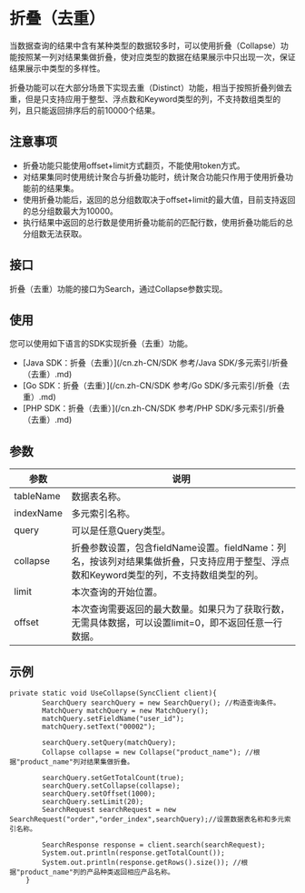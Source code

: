 # 折叠（去重）

当数据查询的结果中含有某种类型的数据较多时，可以使用折叠（Collapse）功能按照某一列对结果集做折叠，使对应类型的数据在结果展示中只出现一次，保证结果展示中类型的多样性。

折叠功能可以在大部分场景下实现去重（Distinct）功能，相当于按照折叠列做去重，但是只支持应用于整型、浮点数和Keyword类型的列，不支持数组类型的列，且只能返回排序后的前10000个结果。

## 注意事项

-   折叠功能只能使用offset+limit方式翻页，不能使用token方式。
-   对结果集同时使用统计聚合与折叠功能时，统计聚合功能只作用于使用折叠功能前的结果集。
-   使用折叠功能后，返回的总分组数取决于offset+limit的最大值，目前支持返回的总分组数最大为10000。
-   执行结果中返回的总行数是使用折叠功能前的匹配行数，使用折叠功能后的总分组数无法获取。

## 接口

折叠（去重）功能的接口为Search，通过Collapse参数实现。

## 使用

您可以使用如下语言的SDK实现折叠（去重）功能。

-   [Java SDK：折叠（去重）](/cn.zh-CN/SDK 参考/Java SDK/多元索引/折叠（去重）.md)
-   [Go SDK：折叠（去重）](/cn.zh-CN/SDK 参考/Go SDK/多元索引/折叠（去重）.md)
-   [PHP SDK：折叠（去重）](/cn.zh-CN/SDK 参考/PHP SDK/多元索引/折叠（去重）.md)

## 参数

|参数|说明|
|--|--|
|tableName|数据表名称。|
|indexName|多元索引名称。|
|query|可以是任意Query类型。|
|collapse|折叠参数设置，包含fieldName设置。fieldName：列名，按该列对结果集做折叠，只支持应用于整型、浮点数和Keyword类型的列，不支持数组类型的列。 |
|limit|本次查询的开始位置。|
|offset|本次查询需要返回的最大数量。如果只为了获取行数，无需具体数据，可以设置limit=0，即不返回任意一行数据。 |

## 示例

```
private static void UseCollapse(SyncClient client){
        SearchQuery searchQuery = new SearchQuery(); //构造查询条件。
        MatchQuery matchQuery = new MatchQuery();
        matchQuery.setFieldName("user_id");
        matchQuery.setText("00002");

        searchQuery.setQuery(matchQuery);
        Collapse collapse = new Collapse("product_name"); //根据"product_name"列对结果集做折叠。

        searchQuery.setGetTotalCount(true);
        searchQuery.setCollapse(collapse);
        searchQuery.setOffset(1000);
        searchQuery.setLimit(20);
        SearchRequest searchRequest = new SearchRequest("order","order_index",searchQuery);//设置数据表名称和多元索引名称。

        SearchResponse response = client.search(searchRequest);  
        System.out.println(response.getTotalCount());    
        System.out.println(response.getRows().size()); //根据"product_name"列的产品种类返回相应产品名称。
    }
```

